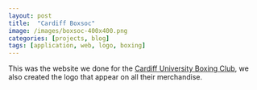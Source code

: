 ```yaml
---
layout: post
title:  "Cardiff Boxsoc"
image: /images/boxsoc-400x400.png
categories: [projects, blog]
tags: [application, web, logo, boxing]
---
```


This was the website we done for the [Cardiff University Boxing Club](http://www.cardiffboxing.co.uk), we also created the logo that appear on all their merchandise.